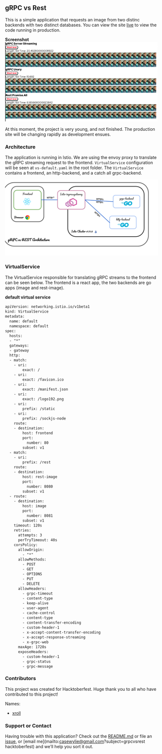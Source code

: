 ## gRPC vs Rest
This is a simple application that requests an image from two distinc backends with two distinct databases. 
You can view the site [live](https://freshlist.us) to view the code running in production.

**Screenshot**
![App](app.png)


At this moment, the project is very young, and not finished. The production site will be changing rapidly as development ensues.

### Architecture
The application is running in Istio. We are using the envoy proxy to translate the gRPC streaming request to the frontend. `VirtualService` configuration will be seen at `vs-default.yaml` in the root folder. The `VirtualService` contains a frontend, an http-backend, and a catch all grpc-backend.

![Architecture](docs/architecture.png)

### VirtualService
The VirtualService responsible for translating gRPC streams to the frontend can be seen below. The frontend is a react app, the two backends are go apps (image and rest-image).

**default virtual service**
```
apiVersion: networking.istio.io/v1beta1
kind: VirtualService
metadata:
  name: default
  namespace: default
spec:
  hosts:
  - "*"
  gateways:
  - gateway
  http:
  - match:
    - uri:
        exact: /
    - uri:
        exact: /favicon.ico
    - uri:
        exact: /manifest.json
    - uri:
        exact: /logo192.png
    - uri:
        prefix: /static
    - uri:
        prefix: /sockjs-node
    route:
    - destination:
        host: frontend
        port:
          number: 80
        subset: v1
  - match:
    - uri:
        prefix: /rest
    route:
    - destination:
        host: rest-image
        port:
          number: 8080
        subset: v1
  - route:
    - destination:
        host: image
        port:
          number: 8081
        subset: v1
    timeout: 120s
    retries:
      attempts: 3
      perTryTimeout: 40s
    corsPolicy:
      allowOrigin:
        - "*"
      allowMethods:
        - POST
        - GET
        - OPTIONS
        - PUT
        - DELETE
      allowHeaders:
        - grpc-timeout
        - content-type
        - keep-alive
        - user-agent
        - cache-control
        - content-type
        - content-transfer-encoding
        - custom-header-1
        - x-accept-content-transfer-encoding
        - x-accept-response-streaming
        - x-grpc-web
      maxAge: 1728s
      exposeHeaders:
        - custom-header-1
        - grpc-status
        - grpc-message
```
### Contributors

This project was created for Hacktoberfest. Huge thank you to all who have contributed to this project!

Names:
- [xroll](https://github.com/xroll)

### Support or Contact

Having trouble with this application? Check out the [README.md](https://github.com/cmwylie19/grpc-vs-rest/blob/main/README.md) or file an [issue](https://github.com/cmwylie19/grpc-vs-rest/issues), or [email me](mailto:casewylie@gmail.com?subject=grpcvsrest hacktoberfest) and we’ll help you sort it out.
